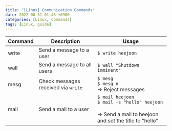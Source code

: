 ```yaml
---
title: "[Linux] Communication Commands"
date: 2022-08-31 01:48 +0900
categories: [Linux, Commands]
tags: [Linux, guide]
---
```


Command | Description | Usage
----|----|----
write | Send a message to a user | <code>$ write heejoon</code>
wall | Send a message to all users | <code>$ wall "Shutdown imminent"</code>
mesg | Check messages received via `write` | <code>$ mesg</code> <br> <code>$ mesg n</code> <br> → Reject messages
mail | Send a mail to a user | <code>$ mail heejoon </code> <br> <code>$ mail -s "hello" heejoon </code> <br> → Send a mail to heejoon and set the title to "hello"

